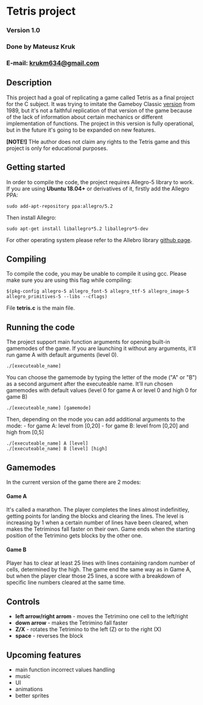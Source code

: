 # Tetris project
### Version 1.0 
### Done by Mateusz Kruk 
### E-mail: krukm634@gmail.com

## Description
This project had a goal of replicating a game called Tetris as a final project for the C subject. It was trying to imitate the Gameboy Classic [version](https://en.wikipedia.org/wiki/Tetris_(Game_Boy_video_game)) from 1989, but it's not a faithful replication of that version of the game because of the lack of information about certain mechanics or different implementation of functions. The project in this version is fully operational, but in the future it's going to be expanded on new features.

**[NOTE!]** THe author does not claim any rights to the Tetris game and this project is only for educational purposes. 

## Getting started
In order to compile the code, the project requires Allegro-5 library to work. If you are using **Ubuntu 18.04+** or derivatives of it, firstly add the Allegro PPA:
```
sudo add-apt-repository ppa:allegro/5.2
```
Then install Allegro:
```
sudo apt-get install liballegro*5.2 liballegro*5-dev
```  
For other operating system please refer to the Allebro library [github page](github.com/liballeg/allegro_wiki/wiki/Quickstart).

## Compiling
To compile the code, you may be unable to compile it using gcc. Please make sure you are using this flag while compiling:
```
$(pkg-config allegro-5 allegro_font-5 allegro_ttf-5 allegro_image-5 allegro_primitives-5 --libs --cflags)
```
File **tetris.c** is the main file.

## Running the code
The project support main function arguments for opening built-in gamemodes of the game. If you are launching it without any arguments, it'll run game A with default arguments (level 0).
```
./[executeable_name]
```

You can choose the gamemode by typing the letter of the mode ("A" or "B") as a second argument after the executeable name. It'll run chosen gamemodes with default values (level 0 for game A or level 0 and high 0 for game B)
```
./[executeable_name] [gamemode]
```

Then, depending on the mode you can add additional arguments to the mode:
	- for game A: level from [0,20]
	- for game B: level from [0,20] and high from [0,5]

```
./[executeable_name] A [level]
./[executeable_name] B [level] [high]
```

## Gamemodes
In the current version of the game there are 2 modes:

#### Game A
It's called a marathon. The player completes the lines almost indefinitley, getting points for landing the blocks and clearing the lines. The level is increasing by 1 when a certain number of lines have been cleared, when makes the Tetriminos fall faster on their own. Game ends when the starting position of the Tetrimino gets blocks by the other one.

#### Game B
Player has to clear at least 25 lines with lines containing random number of cells, determined by the high. The game end the same way as in Game A, but when the player clear those 25 lines, a score with a breakdown of specific line numbers cleared at the same time.

## Controls
- **left arrow/right arrom** - moves the Tetrimino one cell to the left/right
- **down arrow** - makes the Tetrimino fall faster
- **Z/X** - rotates the Tetrimino to the left (Z) or to the right (X)
- **space** -  reverses the block

## Upcoming features

- main function incorrect values handling
- music
- UI
- animations
- better sprites

